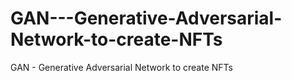 # GAN---Generative-Adversarial-Network-to-create-NFTs
GAN - Generative Adversarial Network to create NFTs

